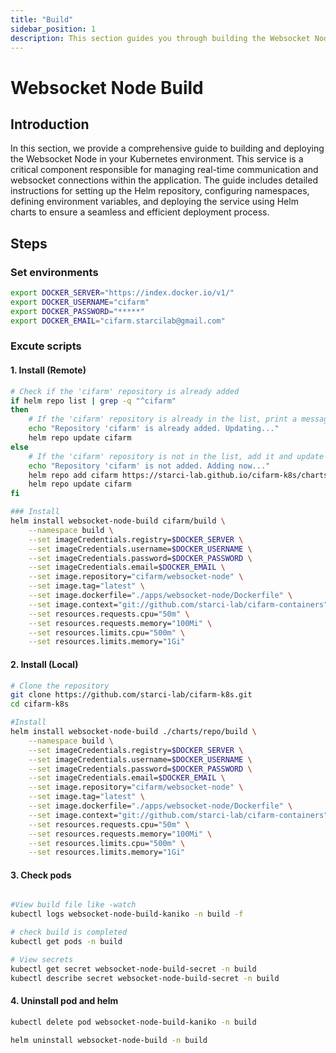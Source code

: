 ```yaml
---
title: "Build"
sidebar_position: 1
description: This section guides you through building the Websocket Node in your Kubernetes environment using Helm.
---
```

# Websocket Node Build
## Introduction
In this section, we provide a comprehensive guide to building and deploying the Websocket Node in your Kubernetes environment. This service is a critical component responsible for managing real-time communication and websocket connections within the application. The guide includes detailed instructions for setting up the Helm repository, configuring namespaces, defining environment variables, and deploying the service using Helm charts to ensure a seamless and efficient deployment process.

## Steps
### Set environments
```bash
export DOCKER_SERVER="https://index.docker.io/v1/"
export DOCKER_USERNAME="cifarm"
export DOCKER_PASSWORD="*****"
export DOCKER_EMAIL="cifarm.starcilab@gmail.com"
```

### Excute scripts
#### 1. Install (Remote)
```bash
# Check if the 'cifarm' repository is already added
if helm repo list | grep -q "^cifarm" 
then
    # If the 'cifarm' repository is already in the list, print a message and update the repository
    echo "Repository 'cifarm' is already added. Updating..."
    helm repo update cifarm
else
    # If the 'cifarm' repository is not in the list, add it and update the repository
    echo "Repository 'cifarm' is not added. Adding now..."
    helm repo add cifarm https://starci-lab.github.io/cifarm-k8s/charts
    helm repo update cifarm
fi

### Install
helm install websocket-node-build cifarm/build \
    --namespace build \
    --set imageCredentials.registry=$DOCKER_SERVER \
    --set imageCredentials.username=$DOCKER_USERNAME \
    --set imageCredentials.password=$DOCKER_PASSWORD \
    --set imageCredentials.email=$DOCKER_EMAIL \
    --set image.repository="cifarm/websocket-node" \
    --set image.tag="latest" \
    --set image.dockerfile="./apps/websocket-node/Dockerfile" \
    --set image.context="git://github.com/starci-lab/cifarm-containers" \
    --set resources.requests.cpu="50m" \
    --set resources.requests.memory="100Mi" \
    --set resources.limits.cpu="500m" \
    --set resources.limits.memory="1Gi"
```
#### 2. Install (Local)
```bash
# Clone the repository
git clone https://github.com/starci-lab/cifarm-k8s.git
cd cifarm-k8s

#Install
helm install websocket-node-build ./charts/repo/build \
    --namespace build \
    --set imageCredentials.registry=$DOCKER_SERVER \
    --set imageCredentials.username=$DOCKER_USERNAME \
    --set imageCredentials.password=$DOCKER_PASSWORD \
    --set imageCredentials.email=$DOCKER_EMAIL \
    --set image.repository="cifarm/websocket-node" \
    --set image.tag="latest" \
    --set image.dockerfile="./apps/websocket-node/Dockerfile" \
    --set image.context="git://github.com/starci-lab/cifarm-containers" \
    --set resources.requests.cpu="50m" \
    --set resources.requests.memory="100Mi" \
    --set resources.limits.cpu="500m" \
    --set resources.limits.memory="1Gi"
```
#### 3. Check pods
```bash

#View build file like -watch
kubectl logs websocket-node-build-kaniko -n build -f

# check build is completed
kubectl get pods -n build

# View secrets
kubectl get secret websocket-node-build-secret -n build
kubectl describe secret websocket-node-build-secret -n build

```
#### 4. Uninstall pod and helm
```bash
kubectl delete pod websocket-node-build-kaniko -n build

helm uninstall websocket-node-build -n build
```
